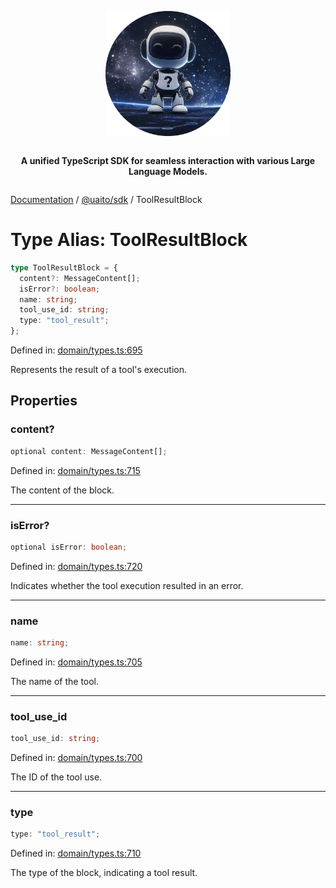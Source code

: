 <div style="display:flex; flex-direction:column; align-items:center;">
<p align="center">
  <img src="../UAITO.png" alt="UAITO Logo" width="200"/>
</p>

<p align="center">
  <strong>A unified TypeScript SDK for seamless interaction with various Large Language Models.</strong>
</p>
</div>

[Documentation](README.md) / [@uaito/sdk](@uaito.sdk.md) / ToolResultBlock

# Type Alias: ToolResultBlock

```ts
type ToolResultBlock = {
  content?: MessageContent[];
  isError?: boolean;
  name: string;
  tool_use_id: string;
  type: "tool_result";
};
```

Defined in: [domain/types.ts:695](https://github.com/elribonazo/uaito/blob/196a16fe5e5b60bfd7ea97e89a09a17b4f97d7ed/packages/sdk/src/domain/types.ts#L695)

Represents the result of a tool's execution.

## Properties

### content?

```ts
optional content: MessageContent[];
```

Defined in: [domain/types.ts:715](https://github.com/elribonazo/uaito/blob/196a16fe5e5b60bfd7ea97e89a09a17b4f97d7ed/packages/sdk/src/domain/types.ts#L715)

The content of the block.

***

### isError?

```ts
optional isError: boolean;
```

Defined in: [domain/types.ts:720](https://github.com/elribonazo/uaito/blob/196a16fe5e5b60bfd7ea97e89a09a17b4f97d7ed/packages/sdk/src/domain/types.ts#L720)

Indicates whether the tool execution resulted in an error.

***

### name

```ts
name: string;
```

Defined in: [domain/types.ts:705](https://github.com/elribonazo/uaito/blob/196a16fe5e5b60bfd7ea97e89a09a17b4f97d7ed/packages/sdk/src/domain/types.ts#L705)

The name of the tool.

***

### tool\_use\_id

```ts
tool_use_id: string;
```

Defined in: [domain/types.ts:700](https://github.com/elribonazo/uaito/blob/196a16fe5e5b60bfd7ea97e89a09a17b4f97d7ed/packages/sdk/src/domain/types.ts#L700)

The ID of the tool use.

***

### type

```ts
type: "tool_result";
```

Defined in: [domain/types.ts:710](https://github.com/elribonazo/uaito/blob/196a16fe5e5b60bfd7ea97e89a09a17b4f97d7ed/packages/sdk/src/domain/types.ts#L710)

The type of the block, indicating a tool result.
